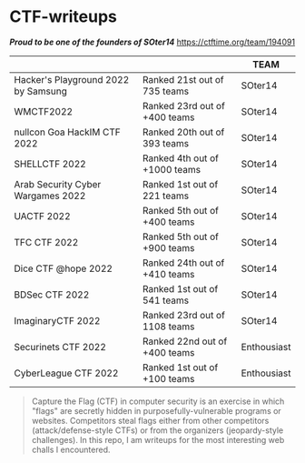 # CTF-writeups

***Proud to be one of the founders of SOter14***
https://ctftime.org/team/194091

|                      |                               | TEAM     |
|----------------------|-------------------------------|-------------|
| Hacker's Playground 2022 by Samsung | Ranked 21st out of 735 teams  | SOter14 |
| WMCTF2022 | Ranked 23rd out of +400 teams | SOter14 |
| nullcon Goa HackIM CTF 2022 | Ranked 20th out of 393 teams | SOter14 |
| SHELLCTF 2022 | Ranked 4th out of +1000 teams | SOter14 |
| Arab Security Cyber Wargames 2022 | Ranked 1st out of 221 teams | SOter14 |
| UACTF 2022 | Ranked 5th out of +400 teams | SOter14 |
| TFC CTF 2022 | Ranked 5th out of +900 teams | SOter14 |
| Dice CTF @hope 2022  | Ranked 24th out of +410 teams   | SOter14     |
| BDSec CTF 2022       | Ranked 1st out of 541 teams   | SOter14     |
| ImaginaryCTF 2022    | Ranked 23rd out of 1108 teams | SOter14     |
| Securinets CTF 2022  | Ranked 22nd out of +400 teams | Enthousiast |
| CyberLeague CTF 2022 | Ranked 1st out of +100 teams  | Enthousiast |



>Capture the Flag (CTF) in computer security is an exercise in which "flags" are secretly hidden in purposefully-vulnerable programs or websites.
>Competitors steal flags either from other competitors (attack/defense-style CTFs) or from the organizers (jeopardy-style challenges).
>In this repo, I am writeups for the most interesting web challs I encountered.
